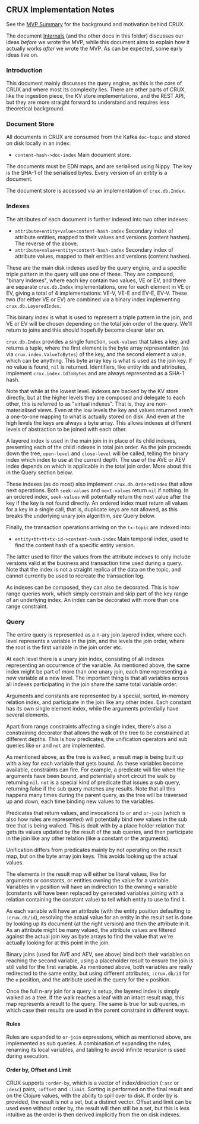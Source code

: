 ## CRUX Implementation Notes

See the [MVP Summary](mvp.md) for the background and motivation behind
CRUX.

The document [Internals](internals.md) (and the other docs in this
folder) discusses our ideas *before* we wrote the MVP, while this
document aims to explain how it actually works *after* we wrote the
MVP. As can be expected, some early ideas live on.

### Introduction

This document mainly discusses the query engine, as this is the core
of CRUX and where most its complexity lies. There are other parts of
CRUX, like the ingestion piece, the KV store implementations, and the
REST API, but they are more straight forward to understand and
requires less theoretical background.

### Document Store

All documents in CRUX are consumed from the Kafka `doc-topic` and
stored on disk locally in an index:

+ `content-hash->doc-index` Main document store.

The documents must be EDN maps, and are serialised using Nippy. The
key is the SHA-1 of the serialised bytes. Every version of an entity
is a document.

The document store is accessed via an implementation of
`crux.db.Index`.

### Indexes

The attributes of each document is further indexed into two other
indexes:

+ `attribute+entity+value+content-hash-index` Secondary index of
  attribute entities, mapped to their values and versions (content
  hashes). The reverse of the above.
+ `attribute+value+entity+content-hash-index` Secondary index of
  attribute values, mapped to their entities and versions (content
  hashes).

These are the main disk indexes used by the query engine, and a
specific triple pattern in the query will use one of these. They are
compound, "binary indexes", where each key contain two values, VE or
EV, and there are separate `crux.db.Index` implementations, one for
each element in VE or EV, giving a total of 4 implementations: VE-V,
VE-E and EV-E, EV-V. These two (for either VE or EV) are combined via
a binary index implementing `crux.db.LayeredIndex`.

This binary index is what is used to represent a triple pattern in the
join, and VE or EV will be chosen depending on the total join order of
the query. We'll return to joins and this should hopefully become
clearer later on.

`crux.db.Index` provides a single function, `seek-values` that takes a
key, and returns a tuple, where the first element is the byte array
representation (as via `crux.index.ValueToBytes`) of the key, and the
second element a value, which can be anything. This byte array key is
what is used as the join key. If no value is found, `nil` is
returned. Identifiers, like entity ids and attributes, implement
`crux.index.IdToBytes` and are always represented as a SHA-1 hash.

Note that while at the lowest level. indexes are backed by the KV
store directly, but at the higher levels they are composed and
delegate to each other, this is referred to as "virtual indexes". That
is, they are non-materialised views. Even at the low levels the key
and values returned aren't a one-to-one mapping to what is actually
stored on disk. And even at the high levels the keys are always a byte
array. This allows indexes at different levels of abstraction to be
joined with each other.

A layered index is used in the main join in in place of its child
indexes, presenting each of the child indexes in total join order. As
the join proceeds down the tree, `open-level` and `close-level` will
be called, telling the binary index which index to use at the current
depth. The use of the AVE or AEV index depends on which is applicable
in the total join order. More about this in the Query section below.

These indexes (as do most) also implement `crux.db.OrderedIndex` that
allow next operations. Both `seek-values` and `next-values` return
`nil` if nothing. In an ordered index, `seek-values` will potentially
return the next value after the key if the key is not found
directly. An ordered index must return all values for a key in a
single call, that is, duplicate keys are not allowed, as this breaks
the underlying unary join algorithm, see Query below.

Finally, the transaction operations arriving on the `tx-topic` are
indexed into:

+ `entity+bt+tt+tx-id->content-hash-index` Main temporal index, used
  to find the content hash of a specific entity version.

The latter used to filter the values from the attribute indexes to
only include versions valid at the business and transaction time used
during a query. Note that the index is not a straight replica of the
data on the topic, and cannot currently be used to recreate the
transaction log.

As indexes can be composed, they can also be decorated. This is how
range queries work, which simply constrain and skip part of the key
range of an underlying index. An index can be decorated with more than
one range constraint.

### Query

The entire query is represented as a n-ary join layered index, where
each level represents a variable in the join, and the levels the join
order, where the root is the first variable in the join order etc.

At each level there is a unary join index, consisting of all indexes
representing an occurrence of the variable. As mentioned above, the
same index might be part of more than one unary join, each time
representing a new variable at a new level. The important thing is
that all variables across all indexes participating in the join share
the same total variable order.

Arguments and constants are represented by a special, sorted,
in-memory relation index, and participate in the join like any other
index. Each constant has its own single element index, while the
arguments potentially have several elements.

Apart from range constraints affecting a single index, there's also a
constraining decorator that allows the walk of the tree to be
constrained at different depths. This is how predicates, the
unification operators and sub queries like `or` and `not` are
implemented.

As mentioned above, as the tree is walked, a result map is being built
up with a key for each variable that gets bound. As these variables
become available, constraints can fire. For example, a predicate will
fire when the arguments have been bound, and potentially short circuit
the walk by returning `nil`. `not` is a special kind of predicate that
issues a sub query, returning false if the sub query matches any
results. Note that all this happens many times during the parent
query, as the tree will be traversed up and down, each time binding
new values to the variables.

Predicates that return values, and invocations to `or` and `or-join`
(which is also how rules are represented) will potentially bind new
values in the sub tree that is being walked. This is dealt with by a
place holder relation that gets its values updated by the result of
the sub queries, and then participate in the join like any other
relation (like a constant or the arguments).

Unification differs from predicates mainly by not operating on the
result map, but on the byte array join keys. This avoids looking up
the actual values.

The elements in the result map will either be literal values, like for
arguments or constants, or entities owning the value for a
variable. Variables in `v` position will have an indirection to the
owning `e` variable (constants will have been replaced by generated
variables joining with a relation containing the constant value) to
tell which entity to use to find it.

As each variable will have an attribute (with the entity position
defaulting to `:crux.db/id`), resolving the actual value for an entity
in the result set is done by looking up its document (at the right
version) and then the attribute in it. As an attribute might be many
valued, the attribute values are filtered against the actual join key
as byte arrays to find the value that we're actually looking for at
this point in the join.

Binary joins (used for AVE and AEV, see above) bind both their
variables on reaching the second variable, using a placeholder result
to ensure the join is still valid for the first variable. As mentioned
above, both variables are really redirected to the same entity, but
using different attributes, `:crux.db/id` for the `e` position, and
the attribute used in the query for the `v` position.

Once the full n-ary join for a query is setup, the layered index is
simply walked as a tree. If the walk reaches a leaf with an intact
result map, this map represents a result to the query. The same is
true for sub queries, in which case their results are used in the
parent constraint in different ways.

#### Rules

Rules are expanded to `or-join` expressions, which as mentioned above,
are implemented as sub queries. A combination of expanding the rules,
renaming its local variables, and tabling to avoid infinite recursion
is used during execution.

#### Order by, Offset and Limit

CRUX supports `:order-by`, which is a vector of index/direction
(`:asc` or `:desc`) pairs, `:offset` and `:limit`. Sorting is
performed on the final result and on the Clojure values, with the
ability to spill over to disk. If order by is provided, the result is
not a set, but a distinct vector. Offset and limit can be used even
without order by, the result will then still be a set, but this is
less intuitive as the order is then derived implicitly from the on
disk indexes.
